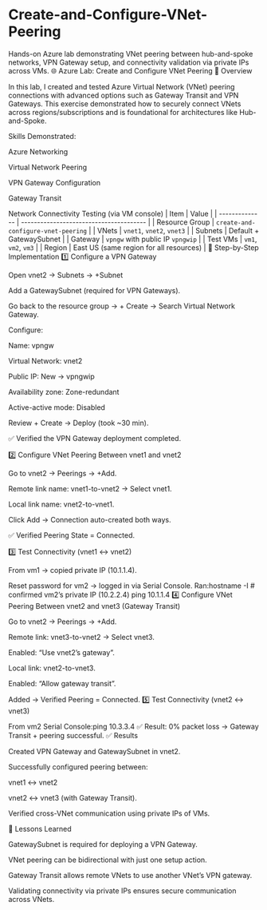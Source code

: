 # Create-and-Configure-VNet-Peering
Hands-on Azure lab demonstrating VNet peering between hub-and-spoke networks, VPN Gateway setup, and connectivity validation via private IPs across VMs.
🌐 Azure Lab: Create and Configure VNet Peering
📖 Overview

In this lab, I created and tested Azure Virtual Network (VNet) peering connections with advanced options such as Gateway Transit and VPN Gateways.
This exercise demonstrated how to securely connect VNets across regions/subscriptions and is foundational for architectures like Hub-and-Spoke.

Skills Demonstrated:

Azure Networking

Virtual Network Peering

VPN Gateway Configuration

Gateway Transit

Network Connectivity Testing (via VM console)
| Item           | Value                                   |
| -------------- | --------------------------------------- |
| Resource Group | `create-and-configure-vnet-peering`     |
| VNets          | `vnet1`, `vnet2`, `vnet3`               |
| Subnets        | Default + GatewaySubnet                 |
| Gateway        | `vpngw` with public IP `vpngwip`        |
| Test VMs       | `vm1`, `vm2`, `vm3`                     |
| Region         | East US (same region for all resources) |
🚀 Step-by-Step Implementation
1️⃣ Configure a VPN Gateway

Open vnet2 → Subnets → +Subnet

Add a GatewaySubnet (required for VPN Gateways).

Go back to the resource group → + Create → Search Virtual Network Gateway.

Configure:

Name: vpngw

Virtual Network: vnet2

Public IP: New → vpngwip

Availability zone: Zone-redundant

Active-active mode: Disabled

Review + Create → Deploy (took ~30 min).

✅ Verified the VPN Gateway deployment completed.

2️⃣ Configure VNet Peering Between vnet1 and vnet2

Go to vnet2 → Peerings → +Add.

Remote link name: vnet1-to-vnet2 → Select vnet1.

Local link name: vnet2-to-vnet1.

Click Add → Connection auto-created both ways.

✅ Verified Peering State = Connected.

3️⃣ Test Connectivity (vnet1 ↔ vnet2)

From vm1 → copied private IP (10.1.1.4).

Reset password for vm2 → logged in via Serial Console.
Ran:hostname -I   # confirmed vm2’s private IP (10.2.2.4)
ping 10.1.1.4
4️⃣ Configure VNet Peering Between vnet2 and vnet3 (Gateway Transit)

Go to vnet2 → Peerings → +Add.

Remote link: vnet3-to-vnet2 → Select vnet3.

Enabled: “Use vnet2’s gateway”.

Local link: vnet2-to-vnet3.

Enabled: “Allow gateway transit”.

Added → Verified Peering = Connected.
5️⃣ Test Connectivity (vnet2 ↔ vnet3)

From vm2 Serial Console:ping 10.3.3.4
✅ Result: 0% packet loss → Gateway Transit + peering successful.
✅ Results

Created VPN Gateway and GatewaySubnet in vnet2.

Successfully configured peering between:

vnet1 ↔ vnet2

vnet2 ↔ vnet3 (with Gateway Transit).

Verified cross-VNet communication using private IPs of VMs.

🧠 Lessons Learned

GatewaySubnet is required for deploying a VPN Gateway.

VNet peering can be bidirectional with just one setup action.

Gateway Transit allows remote VNets to use another VNet’s VPN gateway.

Validating connectivity via private IPs ensures secure communication across VNets.
